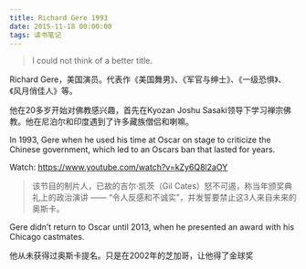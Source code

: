 ```yaml
---
title: Richard Gere 1993
date: 2015-11-18 00:00:00
tags: 读书笔记
---
```


> I could not think of a better title. 

Richard Gere，美国演员。代表作《美国舞男》、《军官与绅士》、《一级恐惧》、《风月俏佳人》等。

他在20多岁开始对佛教感兴趣，首先在Kyozan Joshu Sasaki领导下学习禅宗佛教。他在尼泊尔和印度遇到了许多藏族僧侣和喇嘛。

In 1993, Gere when he used his time at Oscar on stage to criticize the Chinese government, which led to an Oscars ban that lasted for years.

Watch: https://www.youtube.com/watch?v=kZy6Q8l2aOY

> 该节目的制片人，已故的吉尔·凯茨（Gil Cates）怒不可遏，称当年颁奖典礼上的政治演讲 —— “令人反感和不诚实”，并发誓要禁止这3人来自未来的奥斯卡。

Gere didn’t return to Oscar until 2013, when he presented an award with his Chicago castmates.

他从未获得过奥斯卡提名。只是在2002年的芝加哥，让他得了金球奖
